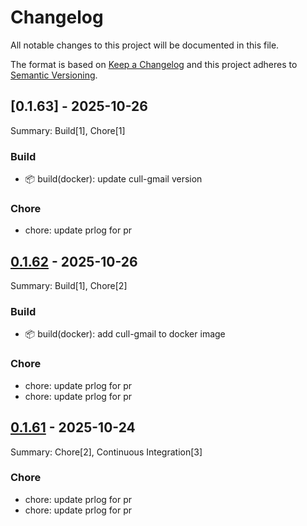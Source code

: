 <!-- LTex: Enabled=false -->
# Changelog

All notable changes to this project will be documented in this file.

The format is based on [Keep a Changelog](https://keepachangelog.com/en/1.0.0/) and this project adheres to [Semantic Versioning](https://semver.org/spec/v2.0.0.html).

## [0.1.63] - 2025-10-26

Summary: Build[1], Chore[1]

### Build

 - 📦 build(docker): update cull-gmail version

### Chore

 - chore: update prlog for pr

## [0.1.62] - 2025-10-26

Summary: Build[1], Chore[2]

### Build

 - 📦 build(docker): add cull-gmail to docker image

### Chore

 - chore: update prlog for pr
 - chore: update prlog for pr

## [0.1.61] - 2025-10-24

Summary: Chore[2], Continuous Integration[3]

### Chore

 - chore: update prlog for pr
 - chore: update prlog for pr

[Unreleased]: https://github.com/jerus-org/ci-container/compare/v0.1.62...HEAD
[0.1.62]: https://github.com/jerus-org/ci-container/compare/v0.1.61...v0.1.62
[0.1.61]: https://github.com/jerus-org/ci-container/compare/v0.1.60...v0.1.61

